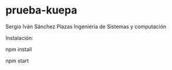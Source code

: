 # prueba-kuepa
Sergio Iván Sánchez Plazas
Ingeniería de Sistemas y computación

Instalación:

npm install

npm start
